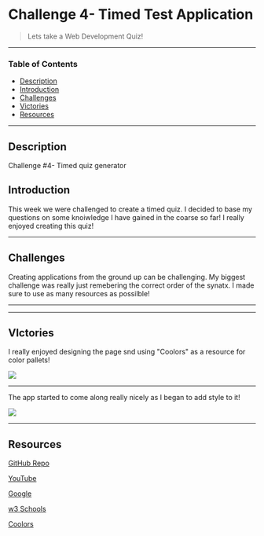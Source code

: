 # Challenge 4- Timed Test Application 
> Lets take a Web Development Quiz!
---
### Table of Contents
- [Description](#description)
- [Introduction](#introduction)
- [Challenges](#challenges)
- [Victories](#victories)
- [Resources](#resources)

---

## Description

Challenge #4- Timed quiz generator 

## Introduction 
This week we were challenged to create a timed quiz. I decided to base my questions on some knoiwledge I have gained in the coarse so far!  I really enjoyed creating this quiz! 


---

## Challenges

Creating applications from the ground up can be challenging. My biggest challenge was really just remebering the correct order of the synatx. I made sure to use as many resources as possilble!

---




---

## VIctories
I really enjoyed designing the page snd using "Coolors" as a resource for color pallets!

<img src= "./assets/images/timedapp1.png"/>

---
The app started to come along really nicely as I began to add style to it!

<img src="./images.timedapp2.png"/>

---

## Resources 

<a href="https://github.com/torigonzales/challenged-4">GitHub Repo</a>

<a href="https://www.youtube.com/watch?v=eVGEea7adDM"> YouTube</a>

<a href="https://www.google.com/webhp?hl=en&sa=X&ved=0ahUKEwiLjJ7fosLvAhWXW80KHawRD_oQPAgI">Google</a>

<a href="https://www.w3schools.com/charsets/ref_html_ascii.asp">w3 Schools</a>

<a href="https://coolors.co/">Coolors</a>

